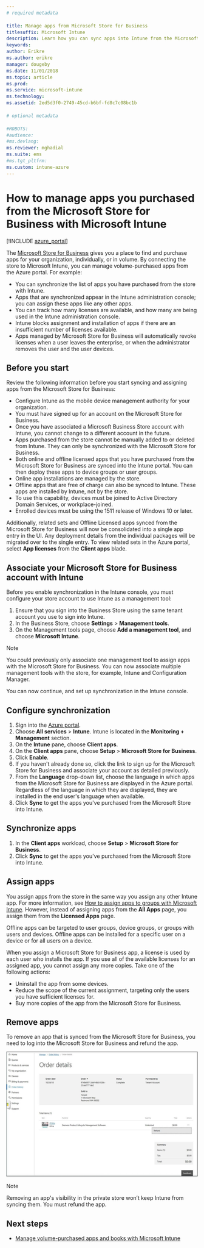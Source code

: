 ```yaml
---
# required metadata

title: Manage apps from Microsoft Store for Business 
titlesuffix: Microsoft Intune
description: Learn how you can sync apps into Intune from the Microsoft Store for Business and then assign and track these apps.
keywords:
author: Erikre
ms.author: erikre
manager: dougeby
ms.date: 11/01/2018
ms.topic: article
ms.prod:
ms.service: microsoft-intune
ms.technology:
ms.assetid: 2ed5d3f0-2749-45cd-b6bf-fd8c7c08bc1b

# optional metadata

#ROBOTS:
#audience:
#ms.devlang:
ms.reviewer: mghadial
ms.suite: ems
#ms.tgt_pltfrm:
ms.custom: intune-azure
---
```


# How to manage apps you purchased from the Microsoft Store for Business with Microsoft Intune

[!INCLUDE [azure_portal](./includes/azure_portal.md)]

The [Microsoft Store for Business](https://www.microsoft.com/business-store) gives you a place to find and purchase apps for your organization, individually, or in volume. By connecting the store to Microsoft Intune, you can manage volume-purchased apps from the Azure portal. For example:
* You can synchronize the list of apps you have purchased from the store with Intune.
* Apps that are synchronized appear in the Intune administration console; you can assign these apps like any other apps.
* You can track how many licenses are available, and how many are being used in the Intune administration console.
* Intune blocks assignment and installation of apps if there are an insufficient number of licenses available.
* Apps managed by Microsoft Store for Business will automatically revoke licenses when a user leaves the enterprise, or when the administrator removes the user and the user devices.

## Before you start

Review the following information before you start syncing and assigning apps from the Microsoft Store for Business:

- Configure Intune as the mobile device management authority for your organization.
- You must have signed up for an account on the Microsoft Store for Business.
- Once you have associated a Microsoft Business Store account with Intune, you cannot change to a different account in the future.
- Apps purchased from the store cannot be manually added to or deleted from Intune. They can only be synchronized with the Microsoft Store for Business.
- Both online and offline licensed apps that you have purchased from the Microsoft Store for Business are synced into the Intune portal. You can then deploy these apps to device groups or user groups. 
- Online app installations are managed by the store.
- Offline apps that are free of charge can also be synced to Intune. These apps are installed by Intune, not by the store.
- To use this capability, devices must be joined to Active Directory Domain Services, or workplace-joined.
- Enrolled devices must be using the 1511 release of Windows 10 or later.

Additionally, related sets and Offline Licensed apps synced from the Microsoft Store for Business will now be consolidated into a single app entry in the UI. Any deployment details from the individual packages will be migrated over to the single entry. To view related sets in the Azure portal, select **App licenses** from the **Client apps** blade.

## Associate your Microsoft Store for Business account with Intune
Before you enable synchronization in the Intune console, you must configure your store account to use Intune as a management tool:
1. Ensure that you sign into the Business Store using the same tenant account you use to sign into Intune.
2. In the Business Store, choose **Settings** > **Management tools**.
3. On the Management tools page, choose **Add a management tool**, and choose **Microsoft Intune**.

> [!NOTE]
> You could previously only associate one management tool to assign apps with the Microsoft Store for Business. You can now associate multiple management tools with the store, for example, Intune and Configuration Manager.

You can now continue, and set up synchronization in the Intune console.

## Configure synchronization

1. Sign into the [Azure portal](https://portal.azure.com).
2. Choose **All services** > **Intune**. Intune is located in the **Monitoring + Management** section.
3. On the **Intune** pane, choose **Client apps**.
1. On the **Client apps** pane, choose **Setup** > **Microsoft Store for Business**.
2. Click **Enable**.
3. If you haven't already done so, click the link to sign up for the Microsoft Store for Business and associate your account as detailed previously.
5. From the **Language** drop-down list, choose the language in which apps from the Microsoft Store for Business are displayed in the Azure portal. Regardless of the language in which they are displayed, they are installed in the end user's language when available.
6. Click **Sync** to get the apps you've purchased from the Microsoft Store into Intune.

## Synchronize apps

1. In the **Client apps** workload, choose **Setup** > **Microsoft Store for Business**.
2. Click **Sync** to get the apps you've purchased from the Microsoft Store into Intune.

## Assign apps

You assign apps from the store in the same way you assign any other Intune app. For more information, see [How to assign apps to groups with Microsoft Intune](apps-deploy.md). However, instead of assigning apps from the **All Apps** page, you assign them from the **Licensed Apps** page.

Offline apps can be targeted to user groups, device groups, or groups with users and devices.
Offline apps can be installed for a specific user on a device or for all users on a device. 


When you assign a Microsoft Store for Business app, a license is used by each user who installs the app. If you use all of the available licenses for an assigned app, you cannot assign any more copies. Take one of the following actions:
* Uninstall the app from some devices.
* Reduce the scope of the current assignment, targeting only the users you have sufficient licenses for.
* Buy more copies of the app from the Microsoft Store for Business.

## Remove apps

To remove an app that is synced from the Microsoft Store for Business, you need to log into the Microsoft Store for Business and refund the app.

![Screenshot of remove app details](./media/microsoft-store-for-business-01.png)

> [!NOTE]
> Removing an app's visibility in the private store won’t keep Intune from syncing them. You must refund the app.

## Next steps

- [Manage volume-purchased apps and books with Microsoft Intune](vpp-apps.md)